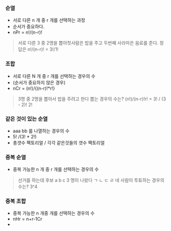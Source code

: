 ### 순열
- 서로 다른 n 개 중 r 개를 선택하는 과정
- 순서가 중요하다.
- nPr = n!/(n-r)!

> 서로 다른 3 중 2명을 뽑아첫사람은 밥을 주고 두번째 사라마은 음료를 준다.
> 정답은 n!/(n-r)! = 3!/1!
### 조합
- 서로 다른 N 개 중 r 개를 선택하는 경우의 수 
- (순서가 중요하지 않은 경우)
- nCr = (n!)/{(n-r)!*r!}

>3명 중 2명을 뽑아서 밥을 주려고 한다 뽑는 경우의 수는?
>(n!)/(n-r)!r! = 3! / (3 - 2)! 2!

### 같은 것이 있는 순열

- aaa bb 를 나열하는 경우의 수
- 5! /(3! * 2!)
- 총갯수 팩토리얼 / 각각 같은것들의 갯수 팩토리얼


### 중복 순열
- 중복 가능한 n 개 중 r 개를 선택하는 경우의 수
> 선거를 하는데 후보 a b c 3 명이 나왔다 ㄱ ㄴ ㄷ ㄹ 네 사람이 투툐하는 경우의 수는?
> 3^4


### 중복 조합

- 중복 가능한 n 개중 개를 선택하는 경우의 수
- nHr = n+r-1Cr
- 












